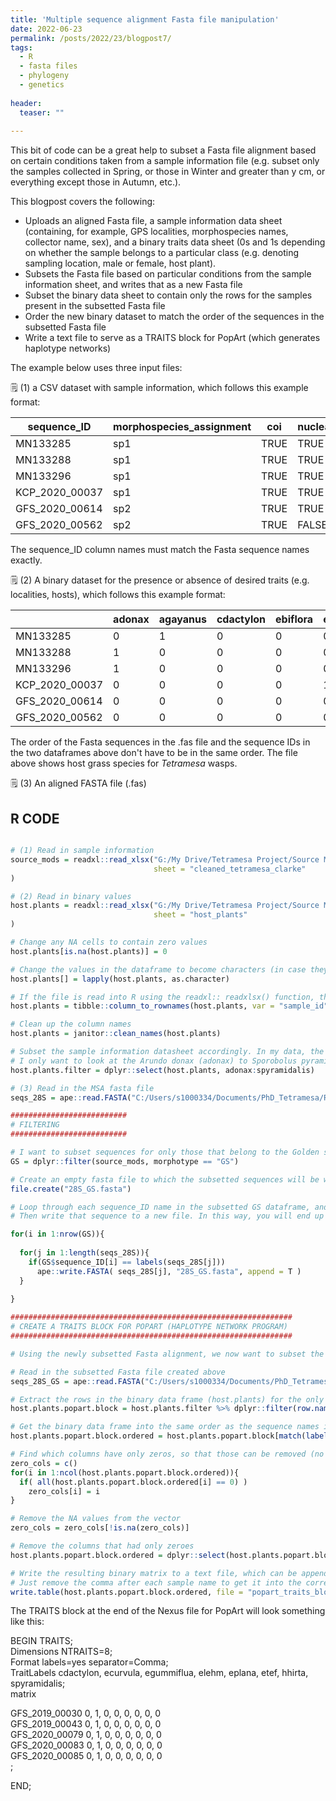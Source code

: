 ```yaml
---
title: 'Multiple sequence alignment Fasta file manipulation'
date: 2022-06-23
permalink: /posts/2022/23/blogpost7/
tags:
  - R
  - fasta files
  - phylogeny
  - genetics
  
header:
  teaser: ""
  
---
```


This bit of code can be a great help to subset a Fasta file alignment based on certain conditions taken from a sample information file (e.g. subset only the samples collected in Spring, or those in Winter and greater than y cm, or everything except those in Autumn, etc.). 

This blogpost covers the following:

- Uploads an aligned Fasta file, a sample information data sheet (containing, for example, GPS localities, morphospecies names, collector name, sex), and a binary traits data sheet (0s and 1s depending on whether the sample belongs to a particular class (e.g. denoting sampling location, male or female, host plant).
- Subsets the Fasta file based on particular conditions from the sample information sheet, and writes that as a new Fasta file
- Subset the binary data sheet to contain only the rows for the samples present in the subsetted Fasta file
- Order the new binary dataset to match the order of the sequences in the subsetted Fasta file
- Write a text file to serve as a TRAITS block for PopArt (which generates haplotype networks)

The example below uses three input files:

🗒️ (1) a CSV dataset with sample information, which follows this example format:


|sequence_ID | morphospecies_assignment | coi        | nuclear_28S   | morphotype | latitude | longitude |
|--------        |----------            |---------   |------- |------      |---------   |---------  |
| MN133285       |   sp1                |    TRUE    |  TRUE  |  GS        |  -33.2817  | 32.20973  |      
| MN133288       |   sp1                |    TRUE    |  TRUE  |  GS        |  -33.2817  | 32.20973  |    
| MN133296       |   sp1                |    TRUE    |  TRUE  |  NGS       |  -33.2817  | 32.20973  |  
| KCP_2020_00037 |   sp1                |    TRUE    |  TRUE  |  NGS       |  -33.2817  |  32.20973 |  
| GFS_2020_00614 |   sp2                |    TRUE    |  TRUE  |  GS        |   -33.2817 |  32.20973 |  
| GFS_2020_00562 |   sp2                |    TRUE    |  FALSE |  GS        |  -33.2817  | 32.20973  |  

The sequence_ID column names must match the Fasta sequence names exactly.

🗒️ (2) A binary dataset for the presence or absence of desired traits (e.g. localities, hosts), which follows this example format:

|                | adonax | agayanus       | cdactylon   | ebiflora | ecapensis | ecurvula |
|--------        |----------            |---------   |------- |------      |---------   |---------  |
| MN133285       |   0                |    1    |  0  |  0        |  0  | 0  |      
| MN133288       |   1                |    0    |  0  |  0        |  0  | 0  |    
| MN133296       |   1               |    0    |  0  |  0       |  0  | 0  |  
| KCP_2020_00037 |   0                |    0    |  0  |  0       |  1  |  0 |  
| GFS_2020_00614 |   0                |    0    |  0  |  0        |   0 |  1 |  
| GFS_2020_00562 |   0                |    0    |  0 |  0        |  0  | 1  | 

The order of the Fasta sequences in the .fas file and the sequence IDs in the two dataframes above don't have to be in the same order. The file above shows host grass species
for *Tetramesa* wasps.

🗒️ (3) An aligned FASTA file (.fas)

## R CODE

```r

# (1) Read in sample information
source_mods = readxl::read_xlsx("G:/My Drive/Tetramesa Project/Source Modifiers/source_modifiers_updated_10_06_2021.xlsx", 
                                sheet = "cleaned_tetramesa_clarke"
)

# (2) Read in binary values
host.plants = readxl::read_xlsx("G:/My Drive/Tetramesa Project/Source Modifiers/source_modifiers_updated_10_06_2021.xlsx", 
                                sheet = "host_plants"
)

# Change any NA cells to contain zero values
host.plants[is.na(host.plants)] = 0

# Change the values in the dataframe to become characters (in case they are read as strings)
host.plants[] = lapply(host.plants, as.character)

# If the file is read into R using the readxl:: readxlsx() function, then this line changes the first column to rownames
host.plants = tibble::column_to_rownames(host.plants, var = "sample_id")

# Clean up the column names
host.plants = janitor::clean_names(host.plants)

# Subset the sample information datasheet accordingly. In my data, the columns after spyramidalis contain other information, which isn't needed here. 
# I only want to look at the Arundo donax (adonax) to Sporobolus pyramidalis (spyramidalis) columns
host.plants.filter = dplyr::select(host.plants, adonax:spyramidalis)

# (3) Read in the MSA fasta file
seqs_28S = ape::read.FASTA("C:/Users/s1000334/Documents/PhD_Tetramesa/Raw Sequences/Tetramesa/ALIGNED_READY/Tetramesa/Single genes/More_eurytomidae_included/28S/28S_only_aligned.fasta")

##########################
# FILTERING
##########################

# I want to subset sequences for only those that belong to the Golden shouldered (GS) morphotype from my sample info sheet (source_mods):
GS = dplyr::filter(source_mods, morphotype == "GS")

# Create an empty fasta file to which the subsetted sequences will be written
file.create("28S_GS.fasta")

# Loop through each sequence_ID name in the subsetted GS dataframe, and extract the corresponding sequence name from the uploaded Fasta alignment file.
# Then write that sequence to a new file. In this way, you will end up with a subsetted Fasta alignment with only the golden shouldered specimens

for(i in 1:nrow(GS)){
  
  for(j in 1:length(seqs_28S)){
    if(GS$sequence_ID[i] == labels(seqs_28S[j]))
      ape::write.FASTA( seqs_28S[j], "28S_GS.fasta", append = T )
  }
  
}

###############################################################
# CREATE A TRAITS BLOCK FOR POPART (HAPLOTYPE NETWORK PROGRAM)
###############################################################

# Using the newly subsetted Fasta alignment, we now want to subset the binary values matrix (host.plants) to match it

# Read in the subsetted Fasta file created above
seqs_28S_GS = ape::read.FASTA("C:/Users/s1000334/Documents/PhD_Tetramesa/Raw Sequences/Tetramesa/ALIGNED_READY/Tetramesa/Single genes/More_eurytomidae_included/28S/PopArt/28S_GS.fasta")

# Extract the rows in the binary data frame (host.plants) for the only the sample names that are present in the subsetted Fasta file (seqs_28S_GS)
host.plants.popart.block = host.plants.filter %>% dplyr::filter(row.names(host.plants.filter) %in% labels(seqs_28S_GS))

# Get the binary data frame into the same order as the sequence names in the subsetted Fasta file
host.plants.popart.block.ordered = host.plants.popart.block[match(labels(seqs_28S_GS), rownames(host.plants.popart.block)),]

# Find which columns have only zeros, so that those can be removed (no point in keeping a trait column if there are no sequence representatives in it!)
zero_cols = c()
for(i in 1:ncol(host.plants.popart.block.ordered)){
  if( all(host.plants.popart.block.ordered[i] == 0) )
    zero_cols[i] = i
}

# Remove the NA values from the vector
zero_cols = zero_cols[!is.na(zero_cols)]

# Remove the columns that had only zeroes
host.plants.popart.block.ordered = dplyr::select(host.plants.popart.block.ordered, -zero_cols )

# Write the resulting binary matrix to a text file, which can be appended to the end of the sequence alignment Nexus file as a TRAITS block
# Just remove the comma after each sample name to get it into the correct format for PopArt
write.table(host.plants.popart.block.ordered, file = "popart_traits_block.txt", quote = FALSE, col.names = TRUE, sep = ",")

```

The TRAITS block at the end of the Nexus file for PopArt will look something like this:

BEGIN TRAITS;     
	Dimensions NTRAITS=8;     
	Format labels=yes separator=Comma;      
	TraitLabels cdactylon, ecurvula, egummiflua, elehm, eplana, etef, hhirta, spyramidalis;     
	matrix      
      
GFS_2019_00030	0,	1,	0,	0,	0,	0,	0,	0     
GFS_2019_00043	0,	1,	0,	0,	0,	0,	0,	0     
GFS_2020_00079	0,	1,	0,	0,	0,	0,	0,	0     
GFS_2020_00083	0,	1,	0,	0,	0,	0,	0,	0     
GFS_2020_00085	0,	1,	0,	0,	0,	0,	0,	0     
;  

END;    

